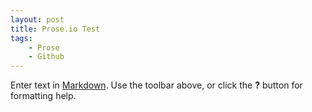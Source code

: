 ```yaml
---
layout: post
title: Prose.io Test
tags:
    - Prose
    - Github
---
```


Enter text in [Markdown](http://daringfireball.net/projects/markdown/). Use the toolbar above, or click the **?** button for formatting help.
